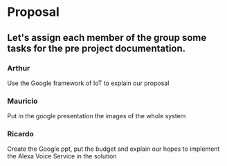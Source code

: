 # Proposal

## Let's assign each member of the group some tasks for the pre project documentation.

### Arthur
Use the Google framework of IoT to explain our proposal

### Mauricio
Put in the google presentation the images of the whole system

### Ricardo
Create the Google ppt, put the budget and explain our hopes to implement the Alexa Voice Service in the solution
